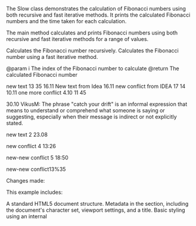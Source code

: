 The Slow class demonstrates the calculation of Fibonacci numbers using both recursive
and fast iterative methods. It prints the calculated Fibonacci numbers and the time
taken for each calculation.

The main method calculates and prints Fibonacci numbers using both recursive and fast iterative methods for a range of values.


Calculates the Fibonacci number recursively.
Calculates the Fibonacci number using a fast iterative method.

@param i The index of the Fibonacci number to calculate
@return The calculated Fibonacci number

new text 13 35 16.11
New text from Idea 16.11
new conflict from IDEA 17 14 10.11
one more conflict 4.10 11 45

30.10
VikusM: The phrase "catch your drift" is an informal expression that means to understand or comprehend what someone is saying or suggesting, especially when their message is indirect or not explicitly stated. 

new text 2 23.08

new conflict 4 13:26

new-new conflict 5 18:50

new-new conflict13%35

Changes made:

This example includes:

A standard HTML5 document structure.
Metadata in the <head> section, including the document's character set, viewport settings, and a title.
Basic styling using an internal <style> element.
Sections for a header, navigation, main content, and footer.
Links within the navigation (<nav>) that anchor to different sections in the main content.
Sections (<section>) with headings (<h2>) and paragraphs (<p>).
A simple footer.
